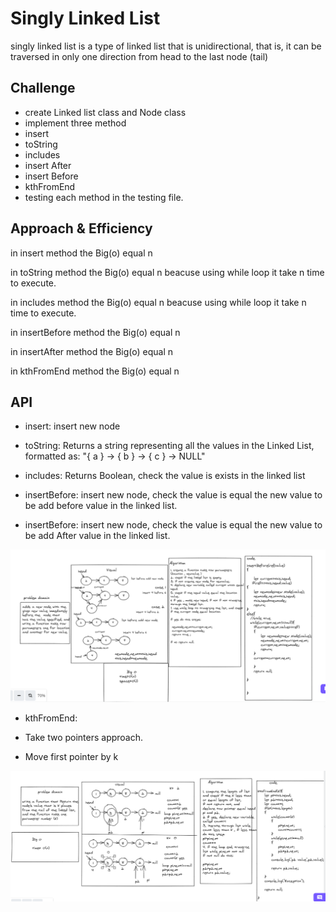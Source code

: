 # Singly Linked List
<!-- Short summary or background information -->
 singly linked list is a type of linked list that is unidirectional, that is, it can be traversed in only one direction from head to the last node (tail)

## Challenge
<!-- Description of the challenge -->

* create Linked list class and Node class 
* implement three method 
 * insert
 * toString 
 * includes
 * insert After
 * insert Before
 * kthFromEnd
* testing each method in the testing file. 


## Approach & Efficiency
<!-- What approach did you take? Why? What is the Big O space/time for this approach? -->
in insert method the Big(o) equal n

in toString method the Big(o) equal n beacuse using while loop it take n time to execute.

in includes method the Big(o) equal n
beacuse using while loop it take n time to execute.

in insertBefore method the Big(o) equal n

in insertAfter method the Big(o) equal n

in kthFromEnd method the Big(o) equal n

## API
<!-- Description of each method publicly available to your Linked List -->
* insert: insert new node 

* toString: Returns a string representing all the values in the Linked List, formatted as:
"{ a } -> { b } -> { c } -> NULL"

* includes: Returns Boolean, check the value is exists  in the linked list

* insertBefore: insert new node, check the value is equal the new value to be add before value in the linked list.

* insertBefore: insert new node, check the value is equal the new value to be add After value in the linked list.

![insert before](insertbefore.PNG)

* kthFromEnd: 

 * Take two pointers approach.
 * Move first pointer by k

 ![insert before](kthfromEnd.PNG)